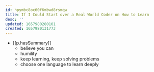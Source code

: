 ```yaml
---
id: hpymbc8oc60f6mbwd8rsmqw
title: If I Could Start over a Real World Coder on How to Learn
desc: ''
updated: 1657980280101
created: 1657980131773
---
```


- [[p.hasSummary]]
  - believe you can
  - humility
  - keep learning, keep solving problems
  - choose one language to learn deeply
  
